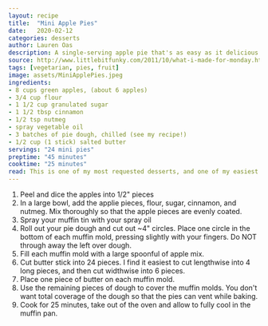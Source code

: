 ```yaml
---
layout: recipe
title:  "Mini Apple Pies"
date:   2020-02-12
categories: desserts
author: Lauren Oas
description: A single-serving apple pie that's as easy as it delicious!
source: http://www.littlebitfunky.com/2011/10/what-i-made-for-monday.html
tags: [vegetarian, pies, fruit]
image: assets/MiniApplePies.jpeg
ingredients:
- 8 cups green apples, (about 6 apples)
- 3/4 cup flour
- 1 1/2 cup granulated sugar
- 1 1/2 tbsp cinnamon
- 1/2 tsp nutmeg
- spray vegetable oil
- 3 batches of pie dough, chilled (see my recipe!)
- 1/2 cup (1 stick) salted butter
servings: "24 mini pies"
preptime: "45 minutes"
cooktime: "25 minutes"
read: This is one of my most requested desserts, and one of my easiest! It's super delicious, easy and doesn't require a pre-cook of the apple pie filling. I definitely recommend using cooked pie dough, rather than store bought-it tastes way better. The salted butter really brings out the apple flavor when it melts into the mixture. When taking out of the muffin tin, I find a paring knife works best-cut the baked-on juices to loosen the pie from the tin.
---
```

1. Peel and dice the apples into 1/2" pieces
2. In a large bowl, add the applie pieces, flour, sugar, cinnamon, and nutmeg. Mix thoroughly so that the apple pieces are evenly coated. 
3. Spray your muffin tin with your spray oil
4. Roll out your pie dough and cut out ~4" circles. Place one circle in the bottom of each muffin mold, pressing slightly with your fingers. Do NOT through away the left over dough.
5. Fill each muffin mold with a large spoonful of apple mix. 
6. Cut butter stick into 24 pieces. I find it easiest to cut lengthwise into 4 long pieces, and then cut widthwise into 6 pieces. 
7. Place one piece of butter on each muffin mold.
8. Use the remaining pieces of dough to cover the muffin molds. You don't want total coverage of the dough so that the pies can vent while baking. 
9. Cook for 25 minutes, take out of the oven and allow to fully cool in the muffin pan.